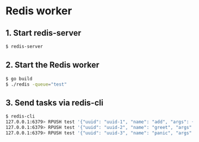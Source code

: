 # Redis worker

## 1. Start redis-server

```bash
$ redis-server
```

## 2. Start the Redis worker

```bash
$ go build
$ ./redis -queue="test"
```

## 3. Send tasks via redis-cli

```bash
$ redis-cli
127.0.0.1:6379> RPUSH test '{"uuid": "uuid-1", "name": "add", "args": {"x": 1, "y": 11}}'
127.0.0.1:6379> RPUSH test '{"uuid": "uuid-2", "name": "greet", "args": {"words": "Russell"}}'
127.0.0.1:6379> RPUSH test '{"uuid": "uuid-3", "name": "panic", "args": {}}'
```
